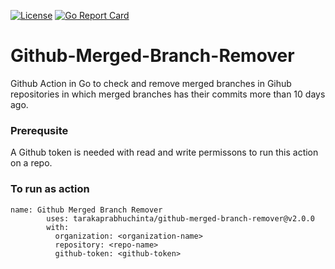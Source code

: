 [![License](https://img.shields.io/github/license/tarakaprabhuchinta/github-merged-branch-remover)](LICENSE) [![Go Report Card](https://goreportcard.com/badge/github.com/tarakaprabhuchinta/github-merged-branch-remover)](https://goreportcard.com/report/github.com/tarakaprabhuchinta/github-merged-branch-remover)
# Github-Merged-Branch-Remover
Github Action in Go to check and remove merged branches in Gihub repositories in which merged branches has their commits more than 10 days ago.

### Prerequsite

A Github token is needed with read and write permissons to run this action
on a repo.

### To run as action

```
name: Github Merged Branch Remover
        uses: tarakaprabhuchinta/github-merged-branch-remover@v2.0.0
        with:
          organization: <organization-name>
          repository: <repo-name>
          github-token: <github-token>

```
